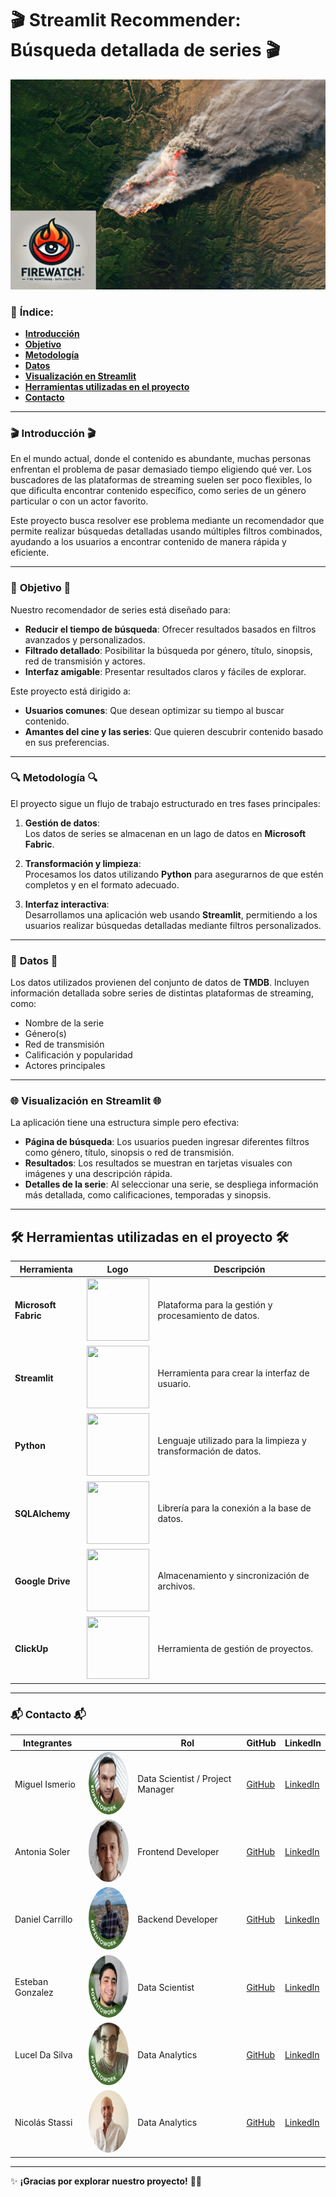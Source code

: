 # 🎬 **Streamlit Recommender: Búsqueda detallada de series** 🎬

![image](https://github.com/No-Country-simulation/s18-18-t-data-bi/blob/main/img/Portada.jpg)

### 📝 **Índice**:

- [**Introducción**](#introducción)
- [**Objetivo**](#objetivo)
- [**Metodología**](#metodología)
- [**Datos**](#datos)
- [**Visualización en Streamlit**](#visualización-en-streamlit)
- [**Herramientas utilizadas en el proyecto**](#herramientas-utilizadas-en-el-proyecto)
- [**Contacto**](#contacto)

---

### 🎬 **Introducción** 🎬  
En el mundo actual, donde el contenido es abundante, muchas personas enfrentan el problema de pasar demasiado tiempo eligiendo qué ver. Los buscadores de las plataformas de streaming suelen ser poco flexibles, lo que dificulta encontrar contenido específico, como series de un género particular o con un actor favorito.

Este proyecto busca resolver ese problema mediante un recomendador que permite realizar búsquedas detalladas usando múltiples filtros combinados, ayudando a los usuarios a encontrar contenido de manera rápida y eficiente.

---

### 🎯 **Objetivo** 🎯  
Nuestro recomendador de series está diseñado para:  

- **Reducir el tiempo de búsqueda**: Ofrecer resultados basados en filtros avanzados y personalizados.  
- **Filtrado detallado**: Posibilitar la búsqueda por género, título, sinopsis, red de transmisión y actores.  
- **Interfaz amigable**: Presentar resultados claros y fáciles de explorar.

Este proyecto está dirigido a:  
- **Usuarios comunes**: Que desean optimizar su tiempo al buscar contenido.  
- **Amantes del cine y las series**: Que quieren descubrir contenido basado en sus preferencias.  

---

### 🔍 **Metodología** 🔍  
El proyecto sigue un flujo de trabajo estructurado en tres fases principales:

1. **Gestión de datos**:  
   Los datos de series se almacenan en un lago de datos en **Microsoft Fabric**.

2. **Transformación y limpieza**:  
   Procesamos los datos utilizando **Python** para asegurarnos de que estén completos y en el formato adecuado.

3. **Interfaz interactiva**:  
   Desarrollamos una aplicación web usando **Streamlit**, permitiendo a los usuarios realizar búsquedas detalladas mediante filtros personalizados.

---

### 📂 **Datos** 📂  
Los datos utilizados provienen del conjunto de datos de **TMDB**. Incluyen información detallada sobre series de distintas plataformas de streaming, como:  
- Nombre de la serie  
- Género(s)  
- Red de transmisión  
- Calificación y popularidad  
- Actores principales  

---

### 🌐 **Visualización en Streamlit** 🌐  
La aplicación tiene una estructura simple pero efectiva:  
- **Página de búsqueda**: Los usuarios pueden ingresar diferentes filtros como género, título, sinopsis o red de transmisión.  
- **Resultados**: Los resultados se muestran en tarjetas visuales con imágenes y una descripción rápida.  
- **Detalles de la serie**: Al seleccionar una serie, se despliega información más detallada, como calificaciones, temporadas y sinopsis.

---

## 🛠️ **Herramientas utilizadas en el proyecto** 🛠️  

| Herramienta          | Logo | Descripción                                                                                 |
|----------------------|------|---------------------------------------------------------------------------------------------|
| **Microsoft Fabric** | <img src="https://debruyn.dev/2023/all-microsoft-fabric-icons-for-diagramming-old-version/Fabric_final_x256.png" width="100" height="100"> | Plataforma para la gestión y procesamiento de datos.                                     |
| **Streamlit**        | <img src="https://streamlit.io/images/brand/streamlit-mark-color.svg" width="100" height="100">      | Herramienta para crear la interfaz de usuario.                                           |
| **Python**           | <img src="https://upload.wikimedia.org/wikipedia/commons/c/c3/Python-logo-notext.svg" width="100" height="100"> | Lenguaje utilizado para la limpieza y transformación de datos.                           |
| **SQLAlchemy**       | <img src="https://avatars.githubusercontent.com/u/1473192?s=200&v=4" width="100" height="100">       | Librería para la conexión a la base de datos.                                            |
| **Google Drive**     | <img src="https://upload.wikimedia.org/wikipedia/commons/thumb/1/12/Google_Drive_icon_%282020%29.svg/1024px-Google_Drive_icon_%282020%29.svg.png?20221103153031" width="100" height="100"> | Almacenamiento y sincronización de archivos.                                              |
| **ClickUp**          | <img src="https://upload.wikimedia.org/wikipedia/commons/thumb/1/1b/ClickUp_Logo.svg/1024px-ClickUp_Logo.svg.png" width="100" height="100"> | Herramienta de gestión de proyectos.                                                     |

---

### 📬 **Contacto** 📬  

| **Integrantes**       |                                    | **Rol**                             | **GitHub**                             | **LinkedIn**                           |
|-----------------------|------------------------------------|--------------------------------------|-----------------------------------------|-----------------------------------------|
| Miguel Ismerio        | <img src="https://github.com/No-Country-simulation/s18-18-t-data-bi/blob/main/img/Miguel.png" width="100" height="100" style="border-radius: 50%;"> | Data Scientist / Project Manager     | [GitHub](https://github.com/mikeismerio) | [LinkedIn](https://www.linkedin.com/in/miguel-ismerio/) |
| Antonia Soler         | <img src="https://github.com/No-Country-simulation/s18-18-t-data-bi/blob/main/img/Antonia.jpg" width="100" height="100" style="border-radius: 50%;"> | Frontend Developer                  | [GitHub](#)                              | [LinkedIn](#)                            |
| Daniel Carrillo       | <img src="https://github.com/No-Country-simulation/s18-18-t-data-bi/blob/main/img/Daniel.jpg" width="100" height="100" style="border-radius: 50%;"> | Backend Developer                   | [GitHub](#)                              | [LinkedIn](#)                            |
| Esteban Gonzalez      | <img src="https://github.com/No-Country-simulation/s18-18-t-data-bi/blob/main/img/Esteban.jpg" width="100" height="100" style="border-radius: 50%;"> | Data Scientist                      | [GitHub](#)                              | [LinkedIn](#)                            |
| Lucel Da Silva        | <img src="https://github.com/No-Country-simulation/s18-18-t-data-bi/blob/main/img/Lucel.jpg" width="100" height="100" style="border-radius: 50%;"> | Data Analytics                      | [GitHub](#)                              | [LinkedIn](#)                            |
| Nicolás Stassi        | <img src="https://github.com/No-Country-simulation/s18-18-t-data-bi/blob/main/img/Nicolas.jpg" width="100" height="100" style="border-radius: 50%;"> | Data Analytics                      | [GitHub](#)                              | [LinkedIn](#)                            |

---

✨ **¡Gracias por explorar nuestro proyecto!** 🎥🍿

